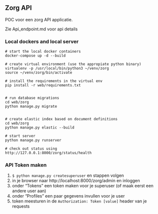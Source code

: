 ## Zorg API
POC voor een zorg API applicatie.

Zie Api_endpoint.md voor api details

### Local dockers and local server
    # start the local docker containers
	docker-compose up -d --build
	
	# create virtual environment (use the appropiate python binary)
	virtualenv -p /usr/local/bin/python3 ~/venv/zorg
    source ~/venv/zorg/bin/activate
    
    # install the requirements in the virtual env
    pip install -r web/requirements.txt

   
    # run database migrations
    cd web/zorg
    python manage.py migrate


    # create elastic index based on document definitions
    cd web/zorg
    python manage.py elastic --build

    # start server
    python manage.py runserver  
   
   	# check out status using
    http://127.0.0.1:8000/zorg/status/health


### API Token maken
1. `$ python manage.py createsuperuser` en stappen volgen
2. in je browser naar http://localhost:8000/zorg/admin en inloggen
3. onder “Tokens” een token maken voor je superuser (of maak eerst een andere user aan)
4. onder “Profiles” een paar gegevens invullen voor je user
5. token meesturen in de `Authorization: Token [value]` header van je requests

#### 